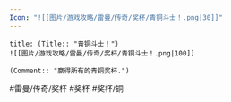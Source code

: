```yaml
---
Icon: "![[图片/游戏攻略/雷曼/传奇/奖杯/青铜斗士！.png|30]]"
---
```

```ad-common-bronze-trophy
title: (Title:: "青铜斗士！")
![[图片/游戏攻略/雷曼/传奇/奖杯/青铜斗士！.png|100]]

(Comment:: "赢得所有的青铜奖杯.")
```

#雷曼/传奇/奖杯 #奖杯 #奖杯/铜
